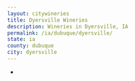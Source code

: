 ```yaml
---
layout: citywineries
title: Dyersville Wineries
description: Wineries in Dyersville, IA
permalink: /ia/dubuque/dyersville/
state: ia
county: dubuque
city: dyersville
---
```

-
